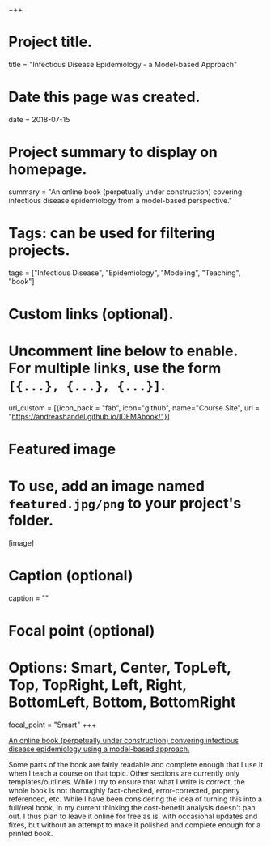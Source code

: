 +++
# Project title.
title = "Infectious Disease Epidemiology - a Model-based Approach"

# Date this page was created.
date = 2018-07-15

# Project summary to display on homepage.
summary = "An online book (perpetually under construction) covering infectious disease epidemiology from a model-based perspective."

# Tags: can be used for filtering projects.
tags = ["Infectious Disease", "Epidemiology", "Modeling", "Teaching", "book"]

# Custom links (optional).
#   Uncomment line below to enable. For multiple links, use the form `[{...}, {...}, {...}]`.
url_custom = [{icon_pack = "fab", icon="github", name="Course Site", url = "https://andreashandel.github.io/IDEMAbook/"}]


# Featured image
# To use, add an image named `featured.jpg/png` to your project's folder. 
[image]
  # Caption (optional)
  caption = ""
  # Focal point (optional)
  # Options: Smart, Center, TopLeft, Top, TopRight, Left, Right, BottomLeft, Bottom, BottomRight
  focal_point = "Smart"
+++

[An online book (perpetually under construction) convering infectious disease epidemiology using a model-based approach.](https://andreashandel.github.io/IDEMAbook/) 

Some parts of the book are fairly readable and complete enough that I use it when I teach a course on that topic. Other sections are currently only templates/outlines. While I try to ensure that what I write is correct, the whole book is not thoroughly fact-checked, error-corrected, properly referenced, etc. While I have been considering the idea of turning this into a full/real book, in my current thinking the cost-benefit analysis doesn't pan out. I thus plan to leave it online for free as is, with occasional updates and fixes, but without an attempt to make it polished and complete enough for a printed book.


